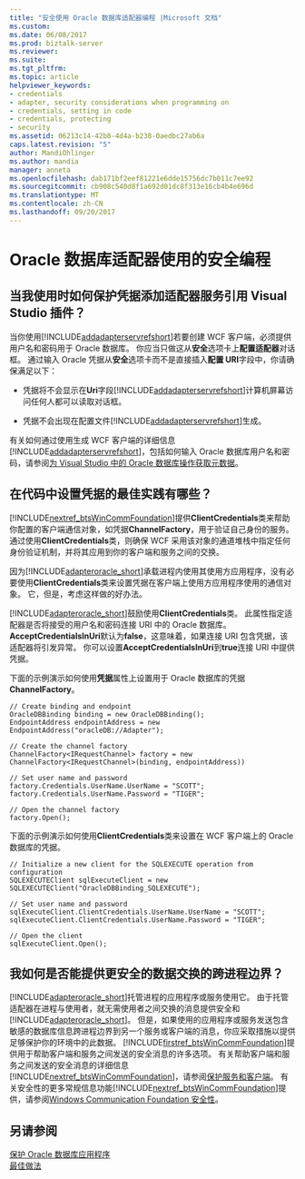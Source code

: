```yaml
---
title: "安全使用 Oracle 数据库适配器编程 |Microsoft 文档"
ms.custom: 
ms.date: 06/08/2017
ms.prod: biztalk-server
ms.reviewer: 
ms.suite: 
ms.tgt_pltfrm: 
ms.topic: article
helpviewer_keywords:
- credentials
- adapter, security considerations when programming on
- credentials, setting in code
- credentials, protecting
- security
ms.assetid: 06213c14-42b8-4d4a-b238-0aedbc27ab6a
caps.latest.revision: "5"
author: MandiOhlinger
ms.author: mandia
manager: anneta
ms.openlocfilehash: dab171bf2eef81221e6dde15756dc7b011c7ee92
ms.sourcegitcommit: cb908c540d8f1a692d01dc8f313e16cb4b4e696d
ms.translationtype: MT
ms.contentlocale: zh-CN
ms.lasthandoff: 09/20/2017
---
```

# <a name="secure-programming-with-the-oracle-database-adapter"></a>Oracle 数据库适配器使用的安全编程
## <a name="how-do-i-protect-credentials-when-i-use-the-add-adapter-service-reference-visual-studio-plug-in"></a>当我使用时如何保护凭据添加适配器服务引用 Visual Studio 插件？  
 当你使用[!INCLUDE[addadapterservrefshort](../../includes/addadapterservrefshort-md.md)]若要创建 WCF 客户端，必须提供用户名和密码用于 Oracle 数据库。 你应当只做这从**安全**选项卡上**配置适配器**对话框。 通过输入 Oracle 凭据从**安全**选项卡而不是直接插入**配置 URI**字段中，你请确保满足以下：  
  
-   凭据将不会显示在**Uri**字段[!INCLUDE[addadapterservrefshort](../../includes/addadapterservrefshort-md.md)]计算机屏幕访问任何人都可以读取对话框。  
  
-   凭据不会出现在配置文件[!INCLUDE[addadapterservrefshort](../../includes/addadapterservrefshort-md.md)]生成。  
  
 有关如何通过使用生成 WCF 客户端的详细信息[!INCLUDE[addadapterservrefshort](../../includes/addadapterservrefshort-md.md)]，包括如何输入 Oracle 数据库用户名和密码，请参阅[为 Visual Studio 中的 Oracle 数据库操作获取元数据](../../adapters-and-accelerators/adapter-oracle-database/get-metadata-for-oracle-database-operations-in-visual-studio.md)。  
  
## <a name="what-are-best-practices-for-setting-credentials-in-code"></a>在代码中设置凭据的最佳实践有哪些？  
 [!INCLUDE[nextref_btsWinCommFoundation](../../includes/nextref-btswincommfoundation-md.md)]提供**ClientCredentials**类来帮助你配置的客户端通信对象，如凭据**ChannelFactory**，用于验证自己身份的服务。 通过使用**ClientCredentials**类，则确保 WCF 采用该对象的通道堆栈中指定任何身份验证机制，并将其应用到你的客户端和服务之间的交换。  
  
 因为[!INCLUDE[adapteroracle_short](../../includes/adapteroracle-short-md.md)]承载进程内使用其使用方应用程序，没有必要使用**ClientCredentials**类来设置凭据在客户端上使用方应用程序使用的通信对象。 它，但是，考虑这样做的好办法。  
  
 [!INCLUDE[adapteroracle_short](../../includes/adapteroracle-short-md.md)]鼓励使用**ClientCredentials**类。 此属性指定适配器是否将接受的用户名和密码连接 URI 中的 Oracle 数据库。 **AcceptCredentialsInUri**默认为**false**，这意味着，如果连接 URI 包含凭据，该适配器将引发异常。 你可以设置**AcceptCredentialsInUri**到**true**连接 URI 中提供凭据。  
  
 下面的示例演示如何使用**凭据**属性上设置用于 Oracle 数据库的凭据**ChannelFactory**。  
  
```  
// Create binding and endpoint  
OracleDBBinding binding = new OracleDBBinding();  
EndpointAddress endpointAddress = new EndpointAddress("oracleDB://Adapter");  
  
// Create the channel factory   
ChannelFactory<IRequestChannel> factory = new ChannelFactory<IRequestChannel>(binding, endpointAddress))  
  
// Set user name and password  
factory.Credentials.UserName.UserName = "SCOTT";  
factory.Credentials.UserName.Password = "TIGER";  
  
// Open the channel factory  
factory.Open();  
```  
  
 下面的示例演示如何使用**ClientCredentials**类来设置在 WCF 客户端上的 Oracle 数据库的凭据。  
  
```  
// Initialize a new client for the SQLEXECUTE operation from configuration   
SQLEXECUTEClient sqlExecuteClient = new SQLEXECUTEClient("OracleDBBinding_SQLEXECUTE");  
  
// Set user name and password  
sqlExecuteClient.ClientCredentials.UserName.UserName = "SCOTT";  
sqlExecuteClient.ClientCredentials.UserName.Password = "TIGER";  
  
// Open the client  
sqlExecuteClient.Open();  
```  
  
## <a name="how-can-i-provide-for-more-secure-data-exchange-across-process-boundaries"></a>我如何是否能提供更安全的数据交换的跨进程边界？  
 [!INCLUDE[adapteroracle_short](../../includes/adapteroracle-short-md.md)]托管进程的应用程序或服务使用它。 由于托管适配器在进程与使用者，就无需使用者之间交换的消息提供安全和[!INCLUDE[adapteroracle_short](../../includes/adapteroracle-short-md.md)]。 但是，如果使用的应用程序或服务发送包含敏感的数据库信息跨进程边界到另一个服务或客户端的消息，你应采取措施以提供足够保护你的环境中的此数据。 [!INCLUDE[firstref_btsWinCommFoundation](../../includes/firstref-btswincommfoundation-md.md)]提供用于帮助客户端和服务之间发送的安全消息的许多选项。 有关帮助客户端和服务之间发送的安全消息的详细信息[!INCLUDE[nextref_btsWinCommFoundation](../../includes/nextref-btswincommfoundation-md.md)]，请参阅[保护服务和客户端](https://msdn.microsoft.com/library/ms734736.aspx)。 有关安全性的更多常规信息功能[!INCLUDE[nextref_btsWinCommFoundation](../../includes/nextref-btswincommfoundation-md.md)]提供，请参阅[Windows Communication Foundation 安全性](https://msdn.microsoft.com/library/ms732362.aspx)。 
  
## <a name="see-also"></a>另请参阅  
[保护 Oracle 数据库应用程序](../../adapters-and-accelerators/adapter-oracle-database/secure-your-oracle-database-applications.md)   
[最佳做法](../../adapters-and-accelerators/adapter-oracle-database/best-practices-to-secure-the-oracle-database-adapter.md)